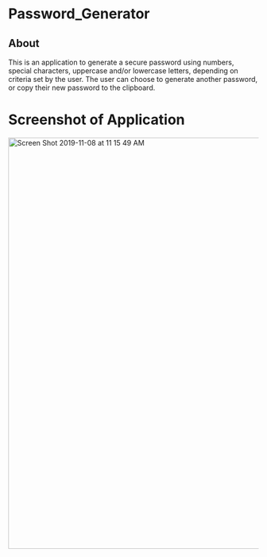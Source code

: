 # Password_Generator

## About

This is an application to generate a secure password using numbers, special characters, uppercase and/or lowercase letters, depending on criteria set by the user. The user can choose to generate another password, or copy their new password to the clipboard. 


# Screenshot of Application


<img width="827" alt="Screen Shot 2019-11-08 at 11 15 49 AM" src="https://user-images.githubusercontent.com/55324845/68498772-51ecc500-021d-11ea-9566-1ce08f6ac8d9.png">
